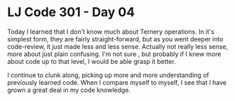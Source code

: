 # LJ Code 301 - Day 04

Today I learned that I don't know much about Ternery operations. In it's simplest form, they are fairly straight-forward, but as you went deeper into code-review, it just made less and less sense. Actually not really less sense, more about just plain confusing. I'm not sure , but probably if I knew more about code up to that level, I would be able grasp it better.

I continue to clunk along, picking up more and more understanding of previously learned code. When I compare myself to myself, I see that I have grown a great deal in my code knowledge. 
